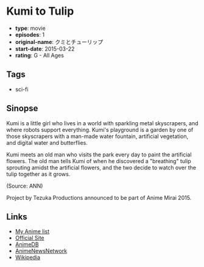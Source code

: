 # Kumi to Tulip

-   **type**: movie
-   **episodes**: 1
-   **original-name**: クミとチューリップ
-   **start-date**: 2015-03-22
-   **rating**: G - All Ages

## Tags

-   sci-fi

## Sinopse

Kumi is a little girl who lives in a world with sparkling metal skyscrapers, and where robots support everything. Kumi's playground is a garden by one of those skyscrapers with a man-made water fountain, artificial vegetation, and digital water and butterflies.

Kumi meets an old man who visits the park every day to paint the artificial flowers. The old man tells Kumi of when he discovered a "breathing" tulip sprouting amidst the artificial flowers, and the two decide to watch over the tulip together as it grows.

(Source: ANN)

Project by Tezuka Productions announced to be part of Anime Mirai 2015.

## Links

-   [My Anime list](https://myanimelist.net/anime/29517/Kumi_to_Tulip)
-   [Official Site](http://animemirai.jp/kumi.html)
-   [AnimeDB](http://anidb.info/perl-bin/animedb.pl?show=anime&aid=11103)
-   [AnimeNewsNetwork](http://www.animenewsnetwork.com/encyclopedia/anime.php?id=16808)
-   [Wikipedia](http://en.wikipedia.org/wiki/Young_Animator_Training_Project#Anime_Mirai_2015)
